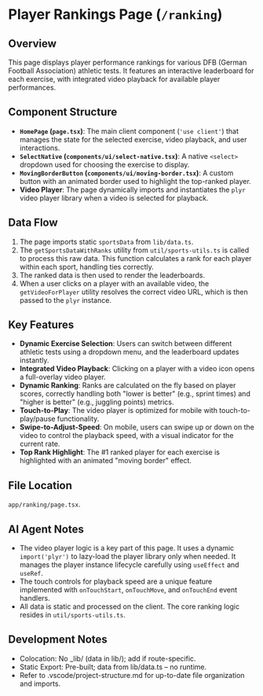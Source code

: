 # Player Rankings Page (`/ranking`)

## Overview

This page displays player performance rankings for various DFB (German Football Association) athletic tests. It features an interactive leaderboard for each exercise, with integrated video playback for available player performances.

## Component Structure

- **`HomePage` (`page.tsx`)**: The main client component (`'use client'`) that manages the state for the selected exercise, video playback, and user interactions.
- **`SelectNative` (`components/ui/select-native.tsx`)**: A native `<select>` dropdown used for choosing the exercise to display.
- **`MovingBorderButton` (`components/ui/moving-border.tsx`)**: A custom button with an animated border used to highlight the top-ranked player.
- **Video Player**: The page dynamically imports and instantiates the `plyr` video player library when a video is selected for playback.

## Data Flow

1.  The page imports static `sportsData` from `lib/data.ts`.
2.  The `getSportsDataWithRanks` utility from `util/sports-utils.ts` is called to process this raw data. This function calculates a rank for each player within each sport, handling ties correctly.
3.  The ranked data is then used to render the leaderboards.
4.  When a user clicks on a player with an available video, the `getVideoForPlayer` utility resolves the correct video URL, which is then passed to the `plyr` instance.

## Key Features

- **Dynamic Exercise Selection**: Users can switch between different athletic tests using a dropdown menu, and the leaderboard updates instantly.
- **Integrated Video Playback**: Clicking on a player with a video icon opens a full-overlay video player.
- **Dynamic Ranking**: Ranks are calculated on the fly based on player scores, correctly handling both "lower is better" (e.g., sprint times) and "higher is better" (e.g., juggling points) metrics.
- **Touch-to-Play**: The video player is optimized for mobile with touch-to-play/pause functionality.
- **Swipe-to-Adjust-Speed**: On mobile, users can swipe up or down on the video to control the playback speed, with a visual indicator for the current rate.
- **Top Rank Highlight**: The #1 ranked player for each exercise is highlighted with an animated "moving border" effect.

## File Location

`app/ranking/page.tsx`.

## AI Agent Notes

- The video player logic is a key part of this page. It uses a dynamic `import('plyr')` to lazy-load the player library only when needed. It manages the player instance lifecycle carefully using `useEffect` and `useRef`.
- The touch controls for playback speed are a unique feature implemented with `onTouchStart`, `onTouchMove`, and `onTouchEnd` event handlers.
- All data is static and processed on the client. The core ranking logic resides in `util/sports-utils.ts`.

## Development Notes

- Colocation: No \_lib/ (data in lib/); add if route-specific.
- Static Export: Pre-built; data from lib/data.ts – no runtime.
- Refer to .vscode/project-structure.md for up-to-date file organization and imports.
